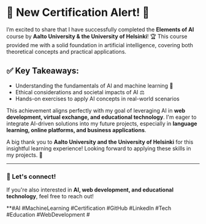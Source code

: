 # 🎉 New Certification Alert! 🚀  

I’m excited to share that I have successfully completed the **Elements of AI** course by **Aalto University & the University of Helsinki**! 🏆 This course provided me with a solid foundation in artificial intelligence, covering both theoretical concepts and practical applications.  

## ✅ Key Takeaways:  
- Understanding the fundamentals of AI and machine learning 🤖  
- Ethical considerations and societal impacts of AI ⚖️  
- Hands-on exercises to apply AI concepts in real-world scenarios  

This achievement aligns perfectly with my goal of leveraging AI in **web development, virtual exchange, and educational technology**. I'm eager to integrate AI-driven solutions into my future projects, especially in **language learning, online platforms, and business applications**.  

A big thank you to **Aalto University and the University of Helsinki** for this insightful learning experience! Looking forward to applying these skills in my projects. 🚀  

---

### 📢 Let's connect!  
If you're also interested in **AI, web development, and educational technology**, feel free to reach out!  

**#AI #MachineLearning #Certification #GitHub #LinkedIn #Tech #Education #WebDevelopment #
